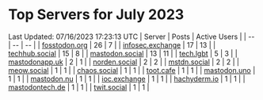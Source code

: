 # Top Servers for July 2023
Last Updated: 07/16/2023 17:23:13 UTC
| Server | Posts | Active Users |
| -- | -- | -- |
| [fosstodon.org](https://fosstodon.org/tags/PowerShell) | 26 | 7 |
| [infosec.exchange](https://infosec.exchange/tags/PowerShell) | 17 | 13 |
| [techhub.social](https://techhub.social/tags/PowerShell) | 15 | 8 |
| [mastodon.social](https://mastodon.social/tags/PowerShell) | 13 | 11 |
| [tech.lgbt](https://tech.lgbt/tags/PowerShell) | 5 | 3 |
| [mastodonapp.uk](https://mastodonapp.uk/tags/PowerShell) | 2 | 1 |
| [norden.social](https://norden.social/tags/PowerShell) | 2 | 2 |
| [mstdn.social](https://mstdn.social/tags/PowerShell) | 2 | 2 |
| [meow.social](https://meow.social/tags/PowerShell) | 1 | 1 |
| [chaos.social](https://chaos.social/tags/PowerShell) | 1 | 1 |
| [toot.cafe](https://toot.cafe/tags/PowerShell) | 1 | 1 |
| [mastodon.uno](https://mastodon.uno/tags/PowerShell) | 1 | 1 |
| [mastodon.nu](https://mastodon.nu/tags/PowerShell) | 1 | 1 |
| [ioc.exchange](https://ioc.exchange/tags/PowerShell) | 1 | 1 |
| [hachyderm.io](https://hachyderm.io/tags/PowerShell) | 1 | 1 |
| [mastodontech.de](https://mastodontech.de/tags/PowerShell) | 1 | 1 |
| [twit.social](https://twit.social/tags/PowerShell) | 1 | 1 |
